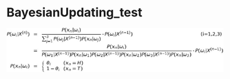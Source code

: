 # BayesianUpdating_test

![formula](https://github.com/karunru/BayesianUpdating_test/blob/master/formula.jpg)
